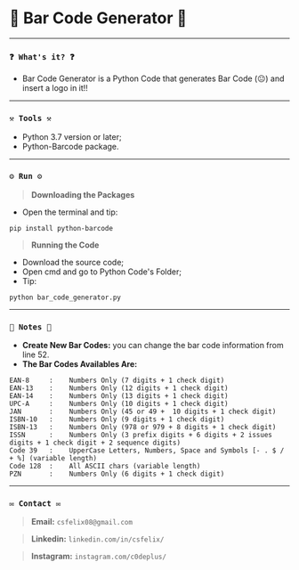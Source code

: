 # 🌟 Bar Code Generator 🌟

----
### `❓ What's it? ❓`

* Bar Code Generator is a Python Code that generates Bar Code (😐) and insert a logo in it!!

----
### `⚒️ Tools ⚒️`

* Python 3.7 version or later;
* Python-Barcode package.

----
### `⚙️ Run ⚙️`

> **Downloading the Packages**

* Open the terminal and tip:

```
pip install python-barcode
```

> **Running the Code**

* Download the source code;
* Open cmd and go to Python Code's Folder;
* Tip:

```
python bar_code_generator.py
```

----
### `📝 Notes 📝`

* **Create New Bar Codes:** you can change the bar code information from line 52.
* **The Bar Codes Availables Are:**

```
EAN-8     :    Numbers Only (7 digits + 1 check digit)
EAN-13    :    Numbers Only (12 digits + 1 check digit)
EAN-14    :    Numbers Only (13 digits + 1 check digit)
UPC-A     :    Numbers Only (10 digits + 1 check digit)
JAN       :    Numbers Only (45 or 49 +  10 digits + 1 check digit)
ISBN-10   :    Numbers Only (9 digits + 1 check digit)
ISBN-13   :    Numbers Only (978 or 979 + 8 digits + 1 check digit)
ISSN      :    Numbers Only (3 prefix digits + 6 digits + 2 issues digits + 1 check digit + 2 sequence digits)
Code 39   :    UpperCase Letters, Numbers, Space and Symbols [- . $ / + %] (variable length)
Code 128  :    All ASCII chars (variable length)
PZN       :    Numbers Only (6 digits + 1 check digit)
```

----
### `✉️ Contact ✉️`

> **Email:** `csfelix08@gmail.com`

> **Linkedin:** `linkedin.com/in/csfelix/`

> **Instagram:** `instagram.com/c0deplus/`
